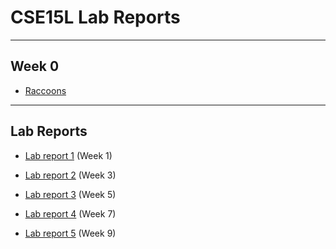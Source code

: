# **CSE15L Lab Reports**  
***  
## Week 0 
* [Raccoons](https://geenalimfat.github.io/cse15l-lab-reports/raccoons)
***

## Lab Reports
* [Lab report 1](https://geenalimfat.github.io/cse15l-lab-reports/lab-report-1-week-0)    (Week 1)

* [Lab report 2](/lab-report-2.md) (Week 3)

* [Lab report 3](/lab-report-3.md) (Week 5)

* [Lab report 4](/lab-report-4.md) (Week 7)

* [Lab report 5](/lab-report-5.md) (Week 9)
